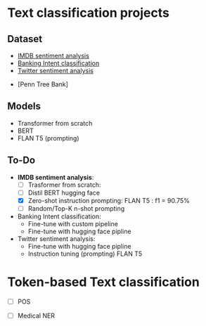 # Text classification projects

## Dataset 
- [IMDB sentiment analysis](https://huggingface.co/datasets/imdb)
- [Banking Intent classification](https://huggingface.co/datasets/banking77)
- [Twitter sentiment analysis](https://huggingface.co/datasets/carblacac/twitter-sentiment-analysis)
<!-- - [Vietnamese sentiment analysis](https://github.com/congnghia0609/ntc-scv) -->

- [Penn Tree Bank]

## Models
- Transformer from scratch
- BERT
- FLAN T5 (prompting)

## To-Do
- **IMDB sentiment analysis**:
    - [ ] Trasformer from scratch: 
    - [ ] Distil BERT hugging face
    - [x] Zero-shot instruction prompting: FLAN T5 : f1 = 90.75%
    - [ ] Random/Top-K n-shot prompting
- Banking Intent classification:
    - Fine-tune with custom pipeline
    - Fine-tune with hugging face pipline
- Twitter sentiment analysis:
    - Fine-tune with hugging face pipline
    - Instruction tuning (prompting) FLAN T5 

# Token-based Text classification
- [ ] POS
- [ ] Medical NER

